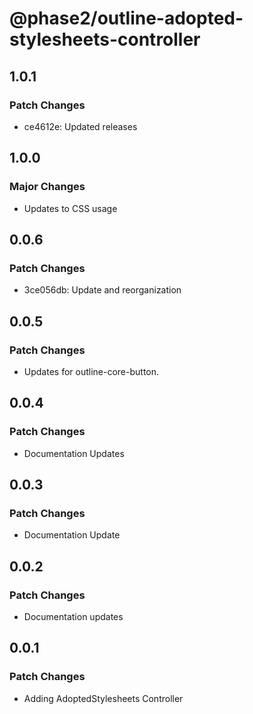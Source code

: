 # @phase2/outline-adopted-stylesheets-controller

## 1.0.1

### Patch Changes

- ce4612e: Updated releases

## 1.0.0

### Major Changes

- Updates to CSS usage

## 0.0.6

### Patch Changes

- 3ce056db: Update and reorganization

## 0.0.5

### Patch Changes

- Updates for outline-core-button.

## 0.0.4

### Patch Changes

- Documentation Updates

## 0.0.3

### Patch Changes

- Documentation Update

## 0.0.2

### Patch Changes

- Documentation updates

## 0.0.1

### Patch Changes

- Adding AdoptedStylesheets Controller
